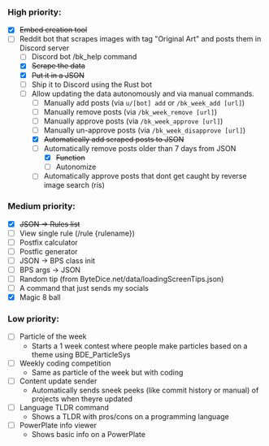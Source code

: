 ### High priority:
- [x] ~~Embed creation tool~~
- [ ] Reddit bot that scrapes images with tag "Original Art" and posts them in Discord server
  - [ ] Discord bot /bk_help command
  - [x] ~~Scrape the data~~
  - [x] ~~Put it in a JSON~~
  - [ ] Ship it to Discord using the Rust bot
  - [ ] Allow updating the data autonomously and via manual commands.
    - [ ] Manually add posts (via `u/[bot] add` or `/bk_week_add [url]`)
    - [ ] Manually remove posts (via `/bk_week_remove [url]`)
    - [ ] Manually approve posts (via `/bk_week_approve [url]`)
    - [ ] Manually un-approve posts (via `/bk_week_disapprove [url]`)
    - [x] ~~Automatically add scraped posts to JSON~~
    - [ ] Automatically remove posts older than 7 days from JSON
      - [x] ~~Function~~
      - [ ] Autonomize
    - [ ] Automatically approve posts that dont get caught by reverse image search (ris)

### Medium priority:
- [x] ~~JSON -> Rules list~~
- [ ] View single rule (/rule {rulename})
- [ ] Postfix calculator
- [ ] Postfic generator
- [ ] JSON -> BPS class init
- [ ] BPS args -> JSON
- [ ] Random tip (from ByteDice.net/data/loadingScreenTips.json)
- [ ] A command that just sends my socials
- [x] Magic 8 ball

### Low priority:
- [ ] Particle of the week
  * Starts a 1 week contest where people make particles based on a theme using BDE_ParticleSys
- [ ] Weekly coding competition
  * Same as particle of the week but with coding
- [ ] Content update sender
  * Automatically sends sneek peeks (like commit history or manual) of projects when theyre updated
- [ ] Language TLDR command
  * Shows a TLDR with pros/cons on a programming language
- [ ] PowerPlate info viewer
  * Shows basic info on a PowerPlate